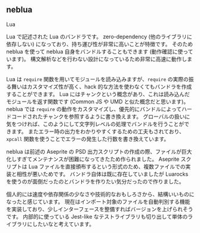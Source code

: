 ## neblua

<gh-card slug="Tsukina-7mochi/neblua"></gh-card>

<!-- 使った言語・技術 -->
<tech-tags>
Lua
</tech-tags>

<!-- 概要 -->
Lua で記述された Lua のバンドラです。
zero-dependency (他のライブラリに依存しない) になっており、持ち運び性が非常に高いことが特徴です。
そのため neblua を使って neblua 自身をバンドルすることもできます (動作確認に使っています)。
構文解析などを行わない設計になっているため非常に高速に動作します。

Lua は `require` 関数を用いてモジュールを読み込みますが、`require` の実際の振る舞いはカスタマイズ性が高く、hack 的な方法を使わなくてもバンドラを作成することができます。
Lua にはチャンクという概念があり、これは読み込んだモジュールを返す関数です (Common JS や UMD と似た概念だと思います)。
neblua では `require` の動作をカスタマイズし、優先的にバンドルによってハードコードされたチャンクを参照するように書き換えます。
グローバルの扱いに気をつければ、このようにして文字列レベルの処理でバンドルを行うことができます。
またエラー時の出力をわかりやすくするための工夫もされており、`xpcall` 関数を使うことでエラーの発生した行数を書き換えています。

<!-- 作った理由 -->
neblua は前述の Aseprite の PSD 出力スクリプトの作成の際、ファイルが巨大化しすぎてメンテナンスが困難になってきたため作られました。
Aseprite スクリプトは Lua ファイルを直接頒布するという形式のため、複数ファイルでの実装と相性が悪いためです。
バンドラ自体は既に存在していましたが Luarocks を使うのが面倒だったのとバンドラを作りたい気分だったので作りました。

<!-- 評価・予定 -->
個人的には速度や依存関係の少なさや技術的なおもしろさから、結構いいものになったと感じています。
現在はインポート対象のファイルを自動判別する機能を実装しており、少しインターフェースを整備すればバージョンを上げられそうです。
内部的に使っている Jest-like なテストライブラリも切り出して単体のライブラリにしたいなと考えています。
